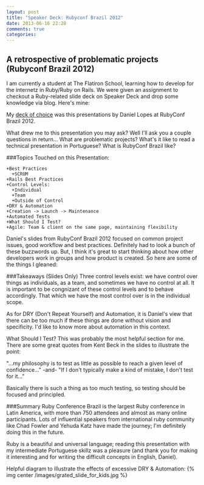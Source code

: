 ```yaml
---
layout: post
title: "Speaker Deck: Rubyconf Brazil 2012"
date: 2013-06-16 22:28
comments: true
categories: 
---
```


A retrospective of problematic projects (Rubyconf Brazil 2012)
---------------------------------------------------------------
I am currently a student at The Flatiron School, learning how to develop for the internetz in Ruby/Ruby on Rails. We were given an assignment to checkout a Ruby-related slide deck on Speaker Deck and drop some knowledge via blog. Here's mine:

My [deck of choice](https://speakerdeck.com/danielvlopes/a-retrospective-of-problematic-projects-rubyconf-brazil-2012) was this presentations by Daniel Lopes at RubyConf Brazil 2012. 

What drew me to this presentation you may ask? Well I'll ask you a couple questions in return... What are problematic projects? What's it like to read a technical presentation in Portuguese? What is RubyConf Brazil like?

###Topics Touched on this Presentation:

    +Best Practices  
      +SCRUM  
    +Rails Best Practices  
    +Control Levels:  
      +Individual  
      +Team  
      +Outside of Control  
    +DRY & Automation  
    +Creation -> Launch -> Maintenance  
    +Automated Tests  
    +What Should I Test?  
    +Agile: Team & client on the same page, maintaining flexibility  

Daniel's slides from RubyConf Brazil 2012 focused on common project issues, good workflow and best practices. Definitely had to look a bunch of these buzzwords up. But, I think it's great to start thinking about how other developers work in groups and how product is created. So here are some of the things I gleaned:

###Takeaways (Slides Only)
Three control levels exist: we have control over things as individuals, as a team, and sometimes we have no control at all. It is important to be congnizant of these control levels and to behave accordingly. That which we have the most control over is in the individual scope.

As for DRY (Don't Repeat Yourself) and Automation, it is Daniel's view that there can be too much if these things are done without vision and specificity. I'd like to know more about automation in this context.

What Should I Test? This was probably the most helpful section for me. There  are some great quotes from Kent Beck in the slides to illustrate the point:

"...my philosophy is to test as little as possible to reach a given level of confidence..."
-and-
"If I don't typically make a kind of mistake, I don't test for it..."

Basically there is such a thing as too much testing, so testing should be focused and principled.

###Summary
Ruby Conference Brazil is the largest Ruby conference in Latin America, with more than 750 attendees and almost as many online participants. Lots of influential speakers from international ruby community like Chad Fowler and Yehuda Katz have made the journey; I'm definitely doing this in the future.

Ruby is a beautiful and universal language; reading this presentation with my intermediate Portuguese skillz was a pleasure (and thank you for making it interesting and for writing the difficult concepts in English, Daniel).



Helpful diagram to illustrate the effects of excessive DRY & Automation:
{% img center /images/grated_slide_for_kids.jpg %}